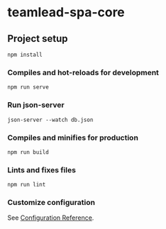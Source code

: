 # teamlead-spa-core

## Project setup
```
npm install
```

### Compiles and hot-reloads for development
```
npm run serve
```

### Run json-server
```
json-server --watch db.json
```

### Compiles and minifies for production
```
npm run build
```

### Lints and fixes files
```
npm run lint
```

### Customize configuration
See [Configuration Reference](https://cli.vuejs.org/config/).
